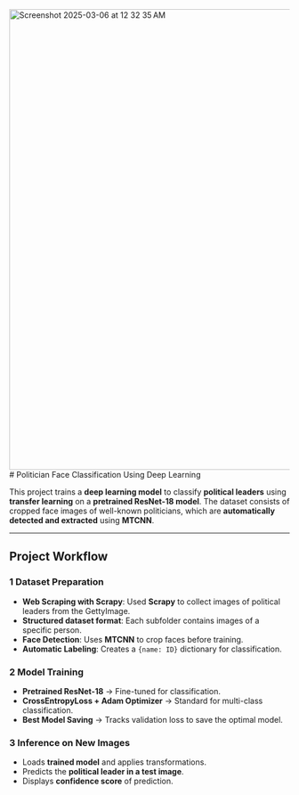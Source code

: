 <img width="827" alt="Screenshot 2025-03-06 at 12 32 35 AM" src="https://github.com/user-attachments/assets/7340f2c7-7b9d-48c6-9ed7-77b3ffa7846b" />
# Politician Face Classification Using Deep Learning

This project trains a **deep learning model** to classify **political leaders** using **transfer learning** on a **pretrained ResNet-18 model**. The dataset consists of cropped face images of well-known politicians, which are **automatically detected and extracted** using **MTCNN**.

---

##  **Project Workflow**
### 1 **Dataset Preparation**
- **Web Scraping with Scrapy**: Used **Scrapy** to collect images of political leaders from the GettyImage.
- **Structured dataset format**: Each subfolder contains images of a specific person.
- **Face Detection**: Uses **MTCNN** to crop faces before training.
- **Automatic Labeling**: Creates a `{name: ID}` dictionary for classification.

### 2 **Model Training**
- **Pretrained ResNet-18** → Fine-tuned for classification.
- **CrossEntropyLoss + Adam Optimizer** → Standard for multi-class classification.
- **Best Model Saving** → Tracks validation loss to save the optimal model.

### 3 **Inference on New Images**
- Loads **trained model** and applies transformations.
- Predicts the **political leader in a test image**.
- Displays **confidence score** of prediction.
